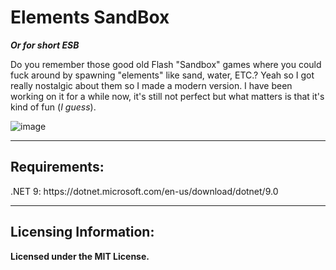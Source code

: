 # Elements SandBox
***Or for short ESB***

<p>Do you remember those good old Flash "Sandbox" games where you could fuck around by spawning "elements" like sand, water, ETC.? Yeah so I got really nostalgic about them so I made a modern version. I have been working on it for a while now, it's still not perfect but what matters is that it's kind of fun (<i>I guess</i>).</p>

![image](https://github.com/user-attachments/assets/6ee2a33b-cc86-4cc1-982f-7eff5c3b34a0)
<hr>
<H2>Requirements:</H2>
.NET 9: https://dotnet.microsoft.com/en-us/download/dotnet/9.0
<hr>
<H2>Licensing Information:</H2>
<b><p>Licensed under the MIT License.</p></b>

